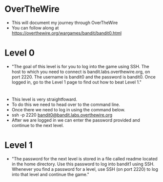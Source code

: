 # OverTheWire
- This will document my journey through OverTheWire
- You can follow along at https://overthewire.org/wargames/bandit/bandit0.html
# Level 0
- "The goal of this level is for you to log into the game using SSH. The host to which you need to connect is bandit.labs.overthewire.org, on port 2220. The username is bandit0 and the password is bandit0. Once logged in, go to the Level 1 page to find out how to beat Level 1."
#
- This level is very straightfoward. 
- To do this we need to head over to the command line.
- Once there we need to log in using the command below.
- ssh -p 2220 bandit0@bandit.labs.overthewire.org
- After we are logged in we can enter the password provided and continue to the next level.
# Level 1
- "The password for the next level is stored in a file called readme located in the home directory. Use this password to log into bandit1 using SSH. Whenever you find a password for a level, use SSH (on port 2220) to log into that level and continue the game."
